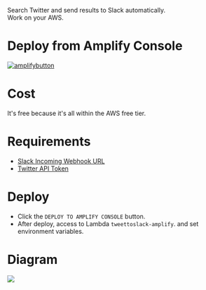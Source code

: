 Search Twitter and send results to Slack automatically.  
Work on your AWS.
# Deploy from Amplify Console
[![amplifybutton](https://oneclick.amplifyapp.com/button.svg)](https://console.aws.amazon.com/amplify/home#/deploy?repo=https://github.com/howyi/tweettoslack)  
# Cost
It's free because it's all within the AWS free tier.
# Requirements
- [Slack Incoming Webhook URL](https://api.slack.com/incoming-webhooks)
- [Twitter API Token](https://developer.twitter.com/en/docs/basics/authentication/guides/access-tokens.html)
# Deploy
- Click the `DEPLOY TO AMPLIFY CONSOLE` button.
- After deploy, access to Lambda `tweettoslack-amplify`. and set environment variables.
# Diagram
![](https://cdn-ak.f.st-hatena.com/images/fotolife/h/howyi/20190820/20190820004315.png)
